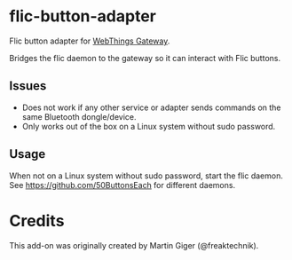 # flic-button-adapter
Flic button adapter for [WebThings Gateway](https://github.com/WebThingsIO/gateway).

Bridges the flic daemon to the gateway so it can interact with Flic buttons.

## Issues
- Does not work if any other service or adapter sends commands on the same
  Bluetooth dongle/device.
- Only works out of the box on a Linux system without sudo password.

## Usage
When not on a Linux system without sudo password, start the flic daemon. See
https://github.com/50ButtonsEach for different daemons.

# Credits

This add-on was originally created by Martin Giger (@freaktechnik).
